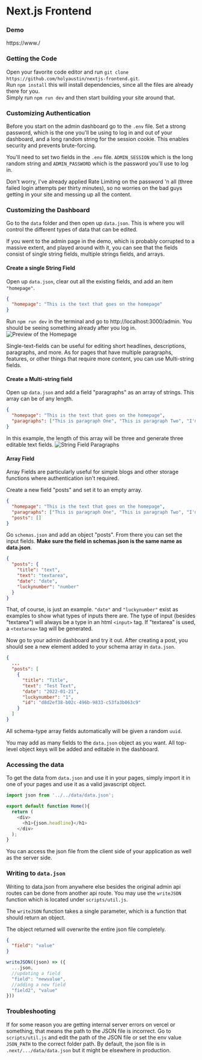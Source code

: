 # Next.js Frontend

### Demo
https://www./

### Getting the Code
Open your favorite code editor and run `git clone https://github.com/holyaustin/nextjs-frontend.git`.  
Run `npm install` this will install dependencies, since all the files are already there for you.  
Simply run `npm run dev` and then start building your site around that.

### Customizing Authentication
Before you start on the admin dashboard go to the `.env` file.  Set a strong password, which is the one you'll be using to log in and out of your dashboard, and a long random string for the session cookie.  This enables security and prevents brute-forcing.

You'll need to set two fields in the `.env` file.  `ADMIN_SESSION` which is the long random string and `ADMIN_PASSWORD` which is the password you'll use to log in.

Don't worry, I've already applied Rate Limiting on the password 'n all (three failed login attempts per thirty minutes), so no worries on the bad guys getting in your site and messing up all the content.

### Customizing the Dashboard
Go to the `data` folder and then open up `data.json`.  This is where you will control the different types of data that can be edited.

If you went to the admin page in the demo, which is probably corrupted to a massive extent, and played around with it, you can see that the fields consist of single string fields, multiple strings fields, and arrays.

#### Create a single String Field
Open up `data.json`, clear out all the existing fields, and add an item `"homepage"`.

```json
{
  "homepage": "This is the text that goes on the homepage"
}
```

Run `npm run dev` in the terminal and go to http://localhost:3000/admin.
You should be seeing something already after you log in.
![Preview of the Homepage](https://dev-to-uploads.s3.amazonaws.com/uploads/articles/4u94wu27t3b5ax5qanf4.png)

Single-text-fields can be useful for editing short headlines, descriptions, paragraphs, and more.  As for pages that have multiple paragraphs, features, or other things that require more content, you can use Multi-string fields.

#### Create a Multi-string field
Open up `data.json` and add a field "paragraphs" as an array of strings.  This array can be of any length.

```json
{
  "homepage": "This is the text that goes on the homepage",
  "paragraphs": ["This is paragraph One", "This is paragraph Two", "I'm the third paragraph"]
}
```

In this example, the length of this array will be three and generate three editable text fields.
![String Field Paragraphs](https://dev-to-uploads.s3.amazonaws.com/uploads/articles/e2e3lfcr0zclijoam41a.png)
 
#### Array Field
Array Fields are particularly useful for simple blogs and other storage functions where authentication isn't required.

Create a new field "posts" and set it to an empty array.

```json
{
  "homepage": "This is the text that goes on the homepage",
  "paragraphs": ["This is paragraph One", "This is paragraph Two", "I'm the third paragraph"],
  "posts": []
}
```

Go `schemas.json` and add an object "posts".  From there you can set the input fields.   **Make sure the field in schemas.json is the same name as data.json**. 

```json
{
  "posts": {
    "title": "text",
    "text": "textarea",
    "date": "date",
    "luckynumber": "number"
  }
}
```

That, of course, is just an example.  `"date"` and `"luckynumber"` exist as examples to show what types of inputs there are.  The type of input (besides "textarea") will always be a type in an html `<input>` tag.  If "textarea" is used, a `<textarea>` tag will be generated.

Now go to your admin dashboard and try it out.  After creating a post, you should see a new element added to your schema array in `data.json`.

```json
{
  ...
  "posts": [
    {
      "title": "Title",
      "text": "Test Text",
      "date": "2022-01-21",
      "luckynumber": "1",
      "id": "d8d2ef38-b02c-496b-9833-c53fa3b063c9"
    }
  ]
}
```

All schema-type array fields automatically will be given a random `uuid`.

You may add as many fields to the `data.json` object as you want.  All top-level object keys will be added and editable in the dashboard.

### Accessing the data
To get the data from `data.json` and use it in your pages, simply import it in one of your pages and use it as a valid javascript object.

```javascript
import json from '../../data/data.json';

export default function Home(){
  return (
    <div>
      <h1>{json.headline}</h1>
    </div>
  );
}
```

You can access the json file from the client side of your application as well as the server side.

### Writing to `data.json`
Writing to data.json from anywhere else besides the original admin api routes can be done from another api route.  You may use the `writeJSON` function which is located under `scripts/util.js`.

The `writeJSON` function takes a single parameter, which is a function that should return an object.

The object returned will overwrite the entire json file completely.

```json
{
  "field": "value"
}
```

```javascript
writeJSON((json) => ({
  ...json,
  //updating a field
  "field": "newvalue",
  //adding a new field
  "field2", "value"
}))
```

### Troubleshooting
If for some reason you are getting internal server errors on vercel or something, that means the path to the JSON file is incorrect.  Go to `scripts/util.js` and edit the path of the JSON file or set the env value `JSON_PATH` to the correct folder path.  By default, the json file is in `.next/.../data/data.json` but it might be elsewhere in production.
